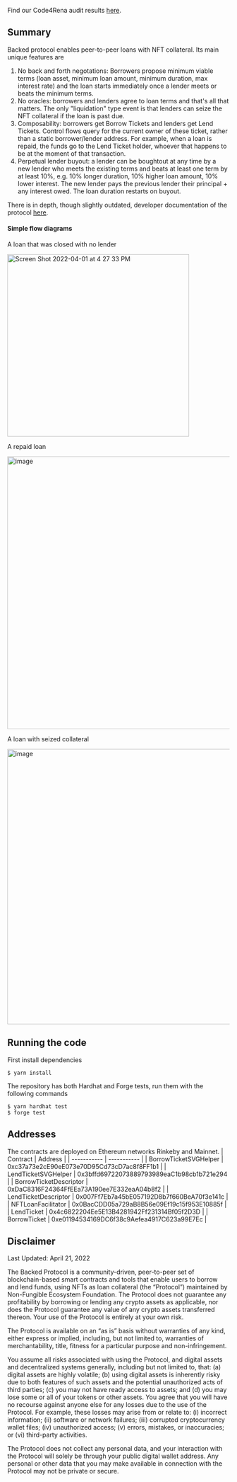 Find our Code4Rena audit results [here](https://code4rena.com/reports/2022-04-backed/).

## Summary

Backed protocol enables peer-to-peer loans with NFT collateral. Its main unique features are
1. No back and forth negotations: Borrowers propose minimum viable terms (loan asset, minimum loan amount, minimum duration, max interest rate) and the loan starts immediately once a lender meets or beats the minimum terms. 
2. No oracles: borrowers and lenders agree to loan terms and that's all that matters. The only "liquidation" type event is that lenders can seize the NFT collateral if the loan is past due.
3. Composability: borrowers get Borrow Tickets and lenders get Lend Tickets. Control flows query for the current owner of these ticket, rather than a static borrower/lender address. For example, when a loan is repaid, the funds go to the Lend Ticket holder, whoever that happens to be at the moment of that transaction. 
4. Perpetual lender buyout: a lender can be boughtout at any time by a new lender who meets the existing terms and beats at least one term by at least 10%, e.g. 10% longer duration, 10% higher loan amount, 10% lower interest. The new lender pays the previous lender their principal + any interest owed. The loan duration restarts on buyout.

There is in depth, though slightly outdated, developer documentation of the protocol [here](https://github.com/code-423n4/2022-04-backed/blob/main/README.md).

#### Simple flow diagrams
A loan that was closed with no lender

<img width="412" alt="Screen Shot 2022-04-01 at 4 27 33 PM" src="https://user-images.githubusercontent.com/6678357/161338069-8c4f6410-7e42-4e92-a5f7-44406357ba81.png">


A repaid loan

<img width="616" alt="image" src="https://user-images.githubusercontent.com/6678357/161338082-2a150926-1843-47b8-a8e8-fcf678d5b61b.png">

A loan with seized collateral

<img width="622" alt="image" src="https://user-images.githubusercontent.com/6678357/161338113-a3bbfc85-0f82-4d22-9221-c6073eacfadc.png">

## Running the code
First install dependencies
```
$ yarn install
```

The repository has both Hardhat and Forge tests, run them with the following commands 
```
$ yarn hardhat test
$ forge test
```

## Addresses
The contracts are deployed on Ethereum networks Rinkeby and Mainnet. 
| Contract      | Address |
| ----------- | ----------- |
| BorrowTicketSVGHelper      | 0xc37a73e2cE90eE073e70D95Cd73cD7ac8f8FF1b1       |
| LendTicketSVGHelper   | 0x3bffd69722073889793989eaC1b98cb1b721e294        |
| BorrowTicketDescriptor   | 0xDaC8316F24364FfEEa73A190ee7E332eaA04b8f2        |
| LendTicketDescriptor   | 0x007Ff7Eb7a45bE057192D8b7f660BeA70f3e141c        |
| NFTLoanFacilitator   | 0x0BacCDD05a729aB8B56e09Ef19c15f953E10885f        |
| LendTicket   | 0x4c6822204Ee5E13B4281942Ff231314Bf05f2D3D        |
| BorrowTicket   | 0xe01194534169DC6f38c9Aefea4917C623a99E7Ec        |

## Disclaimer

Last Updated: April 21, 2022

The Backed Protocol is a community-driven, peer-to-peer set of blockchain-based smart contracts and tools that enable users to borrow and lend funds, using NFTs as loan collateral (the “Protocol”) maintained by Non-Fungible Ecosystem Foundation. The Protocol does not guarantee any profitability by borrowing or lending any crypto assets as applicable, nor does the Protocol guarantee any value of any crypto assets transferred thereon. Your use of the Protocol is entirely at your own risk.

The Protocol is available on an “as is” basis without warranties of any kind, either express or implied, including, but not limited to, warranties of merchantability, title, fitness for a particular purpose and non-infringement.

You assume all risks associated with using the Protocol, and digital assets and decentralized systems generally, including but not limited to, that: (a) digital assets are highly volatile; (b) using digital assets is inherently risky due to both features of such assets and the potential unauthorized acts of third parties; (c) you may not have ready access to assets; and (d) you may lose some or all of your tokens or other assets. You agree that you will have no recourse against anyone else for any losses due to the use of the Protocol. For example, these losses may arise from or relate to: (i) incorrect information; (ii) software or network failures; (iii) corrupted cryptocurrency wallet files; (iv) unauthorized access; (v) errors, mistakes, or inaccuracies; or (vi) third-party activities.

The Protocol does not collect any personal data, and your interaction with the Protocol will solely be through your public digital wallet address. Any personal or other data that you may make available in connection with the Protocol may not be private or secure.